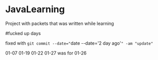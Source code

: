 # JavaLearning
Project with packets that was written while learning

#fucked up days

fixed with `git commit --date="`date --date='2 day ago'`" -am "update"`

01-07
01-19
01-22
01-27 was for 01-26